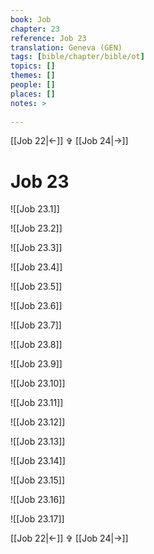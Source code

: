 ```yaml
---
book: Job
chapter: 23
reference: Job 23
translation: Geneva (GEN)
tags: [bible/chapter/bible/ot]
topics: []
themes: []
people: []
places: []
notes: >
  
---
```


[[Job 22|<-]] ✞ [[Job 24|->]]

# Job 23

![[Job 23.1]]

![[Job 23.2]]

![[Job 23.3]]

![[Job 23.4]]

![[Job 23.5]]

![[Job 23.6]]

![[Job 23.7]]

![[Job 23.8]]

![[Job 23.9]]

![[Job 23.10]]

![[Job 23.11]]

![[Job 23.12]]

![[Job 23.13]]

![[Job 23.14]]

![[Job 23.15]]

![[Job 23.16]]

![[Job 23.17]]

[[Job 22|<-]] ✞ [[Job 24|->]]
